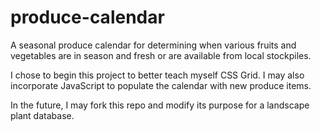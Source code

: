 # produce-calendar
A seasonal produce calendar for determining when various fruits and vegetables are in season and fresh or are available from local stockpiles. 

I chose to begin this project to better teach myself CSS Grid. I may also incorporate JavaScript to populate the calendar with new produce items.

In the future, I may fork this repo and modify its purpose for a landscape plant database.
